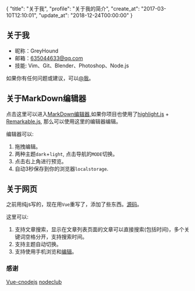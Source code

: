 {
  "title": "关于我",
  "profile": "关于我的简介",
  "create_at": "2017-03-10T12:10:01",
  "update_at": "2018-12-24T00:00:00"
}
## 关于我

- 昵称：GreyHound
- 邮箱：635044633@qq.com
- 技能: Vim、Git、Blender、Photoshop、Node.js

如果你有任何问题或建议，可以[@我](mailto:635044633@qq.com)。

## 关于MarkDown编辑器
点击这里可以进入[MarkDown编辑器](#/editor),如果你项目也使用了[highlight.js](https://github.com/highlightjs/highlight.js.git) + [Remarkable.js](https://github.com/jonschlinkert/remarkable), 
那么可以使用这里的编辑器编辑。

编辑器可以: 
1. 拖拽编辑。
2. 两种主题`dark`+`light`, 点击导航的`MODE`切换。
3. 点击右上角进行预览。
4. 自动3秒保存到你的浏览器`localstorage`.

## 关于网页
之前用纯js写的，现在用`Vue`重写了，添加了些东西。[源码](https://github.com/yuanronghhh/ghpage)。

这里可以:
1. 支持文章搜索，显示在文章列表页面的文章可以直接搜索(包括时间)，多个关键词空格分开，支持搜索时间。
2. 支持主题自动切换。
3. 支持使用手机浏览和[编辑](/editor)。

### 感谢
[Vue-cnodejs](https://github.com/shinygang/Vue-cnodejs)
[nodeclub](https://github.com/cnodejs/nodeclub)
